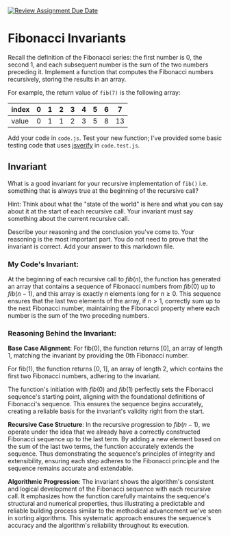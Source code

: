 [![Review Assignment Due Date](https://classroom.github.com/assets/deadline-readme-button-24ddc0f5d75046c5622901739e7c5dd533143b0c8e959d652212380cedb1ea36.svg)](https://classroom.github.com/a/rzkZS2Jf)
# Fibonacci Invariants

Recall the definition of the Fibonacci series: the first number is 0, the second
1, and each subsequent number is the sum of the two numbers preceding it.
Implement a function that computes the Fibonacci numbers recursively, storing
the results in an array.

For example, the return value of `fib(7)` is the following array:

| index |  0  |  1  |  2  |  3  |  4  |  5  |  6  |  7  |
| ----- | --- | --- | --- | --- | --- | --- | --- | --- |
| value |  0  |  1  |  1  |  2  |  3  |  5  |  8  |  13 |

Add your code in `code.js`. Test your new function; I've provided some basic
testing code that uses [jsverify](https://jsverify.github.io/) in
`code.test.js`.

## Invariant

What is a good invariant for your recursive implementation of `fib()`
i.e. something that is always true at the beginning of the recursive call?

Hint: Think about what the "state of the world" is here and what you can say
about it at the start of each recursive call. Your invariant must say something
about the current recursive call.

Describe your reasoning and the conclusion you've come to. Your reasoning is the
most important part. You do not need to prove that the invariant is correct. Add
your answer to this markdown file.

### My Code's Invariant: 

At the beginning of each recursive call to $fib(n)$, the function has generated an array that contains a sequence of Fibonacci numbers from $fib(0)$ up to $fib(n-1)$, and this array is exactly $n$ elements long for $n ≥ 0$. This sequence ensures that the last two elements of the array, if $n > 1$, correctly sum up to the next Fibonacci number, maintaining the Fibonacci property where each number is the sum of the two preceding numbers.

### Reasoning Behind the Invariant:

**Base Case Alignment**: 
For fib(0), the function returns [0], an array of length 1, matching the invariant by providing the 0th Fibonacci number.

For fib(1), the function returns [0, 1], an array of length 2, which contains the first two Fibonacci numbers, adhering to the invariant.

The function's initiation with $fib(0)$ and $fib(1)$ perfectly sets the Fibonacci sequence's starting point, aligning with the foundational definitions of Fibonacci's sequence. This ensures the sequence begins accurately, creating a reliable basis for the invariant's validity right from the start.

**Recursive Case Structure**: In the recursive progression to $fib(n-1)$, we operate under the idea that we already have a correctly constructed Fibonacci sequence up to the last term. By adding a new element based on the sum of the last two terms, the function accurately extends the sequence. Thus demonstrating the sequence's principles of integrity and extensibility, ensuring each step adheres to the Fibonacci principle and the sequence remains accurate and extendable.

**Algorithmic Progression**: The invariant shows the algorithm's consistent and logical development of the Fibonacci sequence with each recursive call. It emphasizes how the function carefully maintains the sequence's structural and numerical properties, thus illustrating a predictable and reliable building process similar to the methodical advancement we've seen in sorting algorithms. This systematic approach ensures the sequence's accuracy and the algorithm's reliability throughout its execution.







